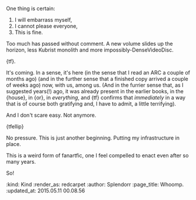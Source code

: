 One thing is certain:
1. I will embarrass myself,
2. I cannot please everyone,
3. This is fine.

Too much has passed without comment.
A new volume slides up the horizon, 
less Kubrist monolith and
more impossibly-DenseVideoDisc.

{tf}.

It's coming. In a sense, it's here
(in the sense that I read an ARC a couple of months ago)
(and in the further sense that a finished copy arrived a couple of weeks ago)
now, with us, among us.
(And in the furrier sense that, as I suggested years(!) ago,
it was already present in the earlier books, in the {house}, in {or}, in *everything*,
and {tf} confirms that *immediately* in a way that is
of course
both gratifying and,
I have to admit,
a little terrifying).

And I don't scare easy.
Not anymore.

{tfellip}

No pressure. This is just another beginning.
Putting my infrastructure in place.

This is a weird form of fanartfic,
one I feel compelled to enact
even after so many years.

So!



:kind: Kind
:render_as: redcarpet
:author: Splendorr
:page_title: Whoomp.
:updated_at: 2015.05.11 00.08.56
